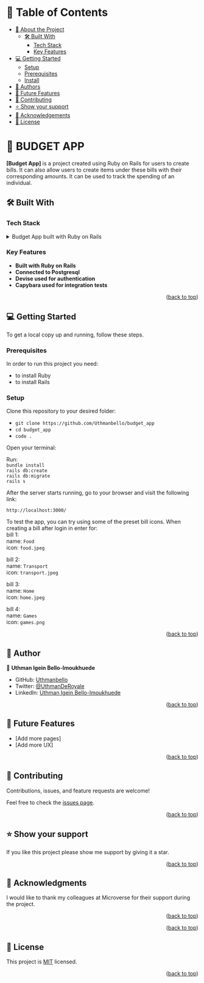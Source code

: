 <a name="readme-top"></a>

# 📗 Table of Contents

- [📖 About the Project](#about-project)
  - [🛠 Built With](#built-with)
    - [Tech Stack](#tech-stack)
    - [Key Features](#key-features)
- [💻 Getting Started](#getting-started)
  - [Setup](#setup)
  - [Prerequisites](#prerequisites)
  - [Install](#install)
- [👥 Authors](#authors)
- [🔭 Future Features](#future-features)
- [🤝 Contributing](#contributing)
- [⭐️ Show your support](#support)
- [🙏 Acknowledgements](#acknowledgements)
- [📝 License](#license)

# 📖 BUDGET APP <a name="about-project"></a>

**[Budget App]** is a project created using Ruby on Rails for users to create bills. It can also allow users to create items under these bills with their corresponding amounts. It can be used to track the spending of an individual.

## 🛠 Built With <a name="built-with"></a>

### Tech Stack <a name="tech-stack"></a>

<details>
<summary>Budget App built with Ruby on Rails</summary>
  <ul>
    <li><a href="https://www.ruby-lang.org/en/">PostgreSQL</a></li>
  </ul>
</details>

### Key Features <a name="key-features"></a>

- **Built with Ruby on Rails**
- **Connected to Postgresql**
- **Devise used for authentication**
- **Capybara used for integration tests**

<p align="right">(<a href="#readme-top">back to top</a>)</p>

## 💻 Getting Started <a name="getting-started"></a>

To get a local copy up and running, follow these steps.

### Prerequisites

In order to run this project you need:

- to install Ruby
- to install Rails

### Setup

Clone this repository to your desired folder:

- `git clone https://github.com/Uthmanbello/budget_app`
- `cd budget_app`
- `code .` <!-- If you are using VS Code -->

Open your terminal:

Run:<br>
`bundle install`<br>
`rails db:create`<br>
`rails db:migrate`<br>
`rails s`<br>

After the server starts running, go to your browser and visit the following link:

`http://localhost:3000/`

To test the app, you can try using some of the preset bill icons. When creating a bill after login in enter for:<br>
bill 1:<br>
name: `Food`<br>
icon: `food.jpeg`<br>

bill 2:<br>
name: `Transport`<br>
icon: `transport.jpeg`<br>

bill 3:<br>
name: `Home`<br>
icon: `home.jpeg`<br>

bill 4:<br>
name: `Games`<br>
icon: `games.png`<br>

<p align="right">(<a href="#readme-top">back to top</a>)</p>

## 👥 Author <a name="authors"></a>

👤 **Uthman Igein Bello-Imoukhuede**

- GitHub: [Uthmanbello](https://github.com/Uthmanbello)
- Twitter: [@UthmanDeRoyale](https://twitter.com/UthmanDeRoyale)
- LinkedIn: [Uthman Igein Bello-Imoukhuede](https://www.linkedin.com/in/uthmanbelloimoukhuede)

<p align="right">(<a href="#readme-top">back to top</a>)</p>

## 🔭 Future Features <a name="future-features"></a>

- [Add more pages]
- [Add more UX]

<p align="right">(<a href="#readme-top">back to top</a>)</p>

## 🤝 Contributing <a name="contributing"></a>

Contributions, issues, and feature requests are welcome!

Feel free to check the [issues page](https://github.com/Uthmanbello/budget_app/issues).

<p align="right">(<a href="#readme-top">back to top</a>)</p>

## ⭐️ Show your support <a name="support"></a>

If you like this project please show me support by giving it a star.

<p align="right">(<a href="#readme-top">back to top</a>)</p>

## 🙏 Acknowledgments <a name="acknowledgements"></a>

I would like to thank my colleagues at Microverse for their support during the project.

<p align="right">(<a href="#readme-top">back to top</a>)</p>

<p align="right">(<a href="#readme-top">back to top</a>)</p>

## 📝 License <a name="license"></a>

This project is [MIT](https://github.com/Uthmanbello/myblog/blob/data_model/LICENSE) licensed.

<p align="right">(<a href="#readme-top">back to top</a>)</p>
